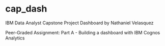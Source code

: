 # cap_dash
IBM Data Analyst Capstone Project Dashboard
by Nathaniel Velasquez

Peer-Graded Assignment: Part A - Building a dashboard with IBM Cognos Analytics
